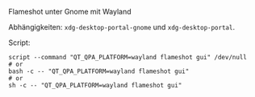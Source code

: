 Flameshot unter Gnome mit Wayland

Abhängigkeiten: `xdg-desktop-portal-gnome` und `xdg-desktop-portal`.

Script:

    script --command "QT_QPA_PLATFORM=wayland flameshot gui" /dev/null
    # or
    bash -c -- "QT_QPA_PLATFORM=wayland flameshot gui"
    # or
    sh -c -- "QT_QPA_PLATFORM=wayland flameshot gui"

